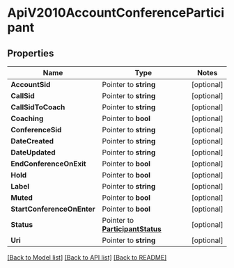 # ApiV2010AccountConferenceParticipant

## Properties
Name | Type | Notes
------------ | ------------- | -------------
**AccountSid** | Pointer to **string** | [optional] 
**CallSid** | Pointer to **string** | [optional] 
**CallSidToCoach** | Pointer to **string** | [optional] 
**Coaching** | Pointer to **bool** | [optional] 
**ConferenceSid** | Pointer to **string** | [optional] 
**DateCreated** | Pointer to **string** | [optional] 
**DateUpdated** | Pointer to **string** | [optional] 
**EndConferenceOnExit** | Pointer to **bool** | [optional] 
**Hold** | Pointer to **bool** | [optional] 
**Label** | Pointer to **string** | [optional] 
**Muted** | Pointer to **bool** | [optional] 
**StartConferenceOnEnter** | Pointer to **bool** | [optional] 
**Status** | Pointer to [**ParticipantStatus**](participant_status.md) | [optional] 
**Uri** | Pointer to **string** | [optional] 

[[Back to Model list]](../README.md#documentation-for-models) [[Back to API list]](../README.md#documentation-for-api-endpoints) [[Back to README]](../README.md)



